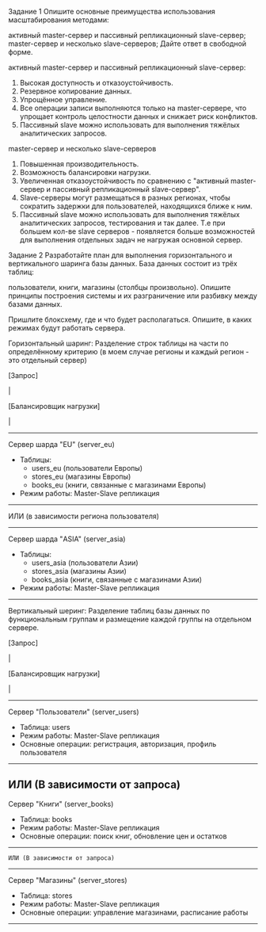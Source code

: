 Задание 1
Опишите основные преимущества использования масштабирования методами:

активный master-сервер и пассивный репликационный slave-сервер;
master-сервер и несколько slave-серверов;
Дайте ответ в свободной форме.

активный master-сервер и пассивный репликационный slave-сервер:
  1. Высокая доступность и отказоустойчивость.
  2. Резервное копирование данных.
  3. Упрощённое управление.
  4. Все операции записи выполняются только на master-сервере, что упрощает контроль целостности данных и снижает риск конфликтов.
  5. Пассивный slave можно использовать для выполнения тяжёлых аналитических запросов.

master-сервер и несколько slave-серверов
  1. Повышенная производительность.
  2. Возможность балансировки нагрузки.
  3. Увеличенная отказоустойчивость по сравнению с "активный master-сервер и пассивный репликационный slave-сервер".
  4. Slave-серверы могут размещаться в разных регионах, чтобы сократить задержки для пользователей, находящихся ближе к ним.
  5. Пассивный slave можно использовать для выполнения тяжёлых аналитических запросов, тестирования и так далее. Т.е при большем кол-ве slave серверов - появляется больше возможностей для выполнения отдельных задач не нагружая основной сервер.

Задание 2
Разработайте план для выполнения горизонтального и вертикального шаринга базы данных. База данных состоит из трёх таблиц:

пользователи,
книги,
магазины (столбцы произвольно).
Опишите принципы построения системы и их разграничение или разбивку между базами данных.

Пришлите блоксхему, где и что будет располагаться. Опишите, в каких режимах будут работать сервера.

Горизонтальный шаринг:
Разделение строк таблицы на части по определённому критерию (в моем случае регионы и каждый регион - это отдельный сервер)

[Запрос]  

  |
  
[Балансировщик нагрузки]  

  |
  
--------------------------------------------------  
Сервер шарда "EU" (server_eu)  
   - Таблицы:  
      - users_eu (пользователи Европы)  
      - stores_eu (магазины Европы)  
      - books_eu (книги, связанные с магазинами Европы)  
   - Режим работы: Master-Slave репликация  
--------------------------------------------------  
     
ИЛИ (в зависимости региона пользователя)

--------------------------------------------------  
Сервер шарда "ASIA" (server_asia)  
   - Таблицы:  
      - users_asia (пользователи Азии)  
      - stores_asia (магазины Азии)  
      - books_asia (книги, связанные с магазинами Азии)  
   - Режим работы: Master-Slave репликация  
--------------------------------------------------  




Вертикальный шеринг:
Разделение таблиц базы данных по функциональным группам и размещение каждой группы на отдельном сервере.

[Запрос]  
  
  |
  
[Балансировщик нагрузки]  
  
  |
  
--------------------------------------------------  
Сервер "Пользователи" (server_users)  
   - Таблица: users  
   - Режим работы: Master-Slave репликация  
   - Основные операции: регистрация, авторизация, профиль пользователя  
--------------------------------------------------  
   ИЛИ (В зависимости от запроса)  
--------------------------------------------------  
Сервер "Книги" (server_books)  
   - Таблица: books  
   - Режим работы: Master-Slave репликация  
   - Основные операции: поиск книг, обновление цен и остатков  
--------------------------------------------------  
    ИЛИ (В зависимости от запроса)  
--------------------------------------------------  
Сервер "Магазины" (server_stores)  
   - Таблица: stores  
   - Режим работы: Master-Slave репликация  
   - Основные операции: управление магазинами, расписание работы  
--------------------------------------------------  
